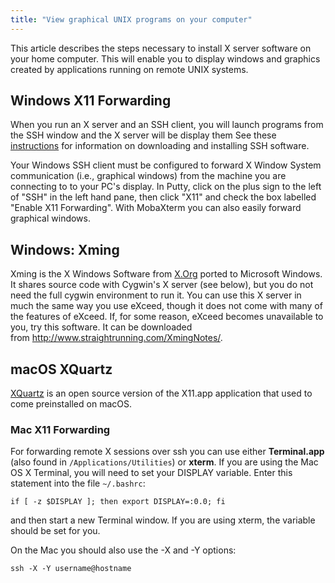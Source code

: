 ```yaml
---
title: "View graphical UNIX programs on your computer"
---
```

This article describes the steps necessary to install X server software
on your home computer. This will enable you to display windows and
graphics created by applications running on remote UNIX systems.

## Windows X11 Forwarding

When you run an X server and an SSH client, you will launch programs
from the SSH window and the X server will be display them See these
[instructions](/software/ssh) for information on downloading and installing SSH
software.

Your Windows SSH client must be configured to forward X Window System
communication (i.e., graphical windows) from the machine you are
connecting to to your PC's display. In Putty, click on the plus sign to
the left of "SSH" in the left hand pane, then click "X11" and check the
box labelled "Enable X11 Forwarding". With MobaXterm you can also easily
forward graphical windows.

## Windows: Xming

Xming is the X Windows Software from [X.Org](http://www.x.org) ported to
Microsoft Windows. It shares source code with Cygwin's X server (see
below), but you do not need the full cygwin environment to run it. You
can use this X server in much the same way you use eXceed, though it
does not come with many of the features of eXceed. If, for some reason,
eXceed becomes unavailable to you, try this software. It can be
downloaded from <http://www.straightrunning.com/XmingNotes/>.

## macOS XQuartz

[XQuartz](https://www.xquartz.org/) is an open source version of the
X11.app application that used to come preinstalled on macOS.

### Mac X11 Forwarding

For forwarding remote X sessions over ssh you can use either
**Terminal.app** (also found in `/Applications/Utilities`) or **xterm**.
If you are using the Mac OS X Terminal, you will need to set your
DISPLAY variable. Enter this statement into the file `~/.bashrc`:

    if [ -z $DISPLAY ]; then export DISPLAY=:0.0; fi

and then start a new Terminal window. If you are using xterm, the
variable should be set for you.

On the Mac you should also use the -X and -Y options:

    ssh -X -Y username@hostname

 
